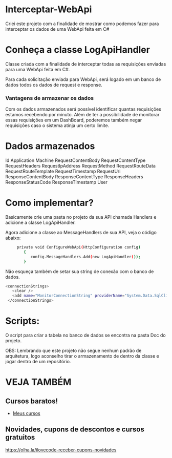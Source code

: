 # Interceptar-WebApi
Criei este projeto com a finalidade de mostrar como podemos fazer para interceptar os dados de uma WebApi feita em C#


# Conheça a classe LogApiHandler
Classe criada com a finalidade de interceptar todas as requisições enviadas para uma WebApi feita em C#.

Para cada solicitação enviada para WebApi, será logado em um banco de dados todos os dados de request e response.

### Vantagens de armazenar os dados
Com os dados armazenados será possível identificar quantas requisições estamos recebendo por minuto. Além de ter a possíbilidade de monitorar essas requisições em um DashBoard, poderemos também negar requisições caso o sistema atinja um certo limite.



# Dados armazenados
Id
Application
Machine
RequestContentBody
RequestContentType
RequestHeaders
RequestIpAddress
RequestMethod
RequestRouteData
RequestRouteTemplate
RequestTimestamp
RequestUri
ResponseContentBody
ResponseContentType
ResponseHeaders
ResponseStatusCode
ResponseTimestamp
User

# Como implementar?
Basicamente crie uma pasta no projeto da sua API chamada Handlers e adicione a classe LogApiHandler.

Agora adicione a classe ao MessageHandlers de sua API, veja o código abaixo:
```sh
     private void ConfigureWebApi(HttpConfiguration config)
        {
           config.MessageHandlers.Add(new LogApiHandler());
        }
```
   
Não esqueça também de setar sua string de conexão com o banco de dados.
 ```sh
 <connectionStrings>
    <clear />
    <add name="MonitorConnectionString" providerName="System.Data.SqlClient" connectionString="Integrated Security=SSPI;Persist Security Info=False;Initial Catalog=Monitor;Data Source=.\sqlexpress" />
  </connectionStrings>
```

# Scripts:
O script para criar a tabela no banco de dados se encontra na pasta Doc do projeto.

OBS:
Lembrando que este projeto não segue nenhum padrão de arquitetura, logo aconselho tirar o armazenamento de dentro da classe e jogar dentro de um repositório.


# VEJA TAMBÉM
## Cursos baratos!
- [Meus cursos](https://olha.la/udemy)

## Novidades, cupons de descontos e cursos gratuitos
https://olha.la/ilovecode-receber-cupons-novidades

